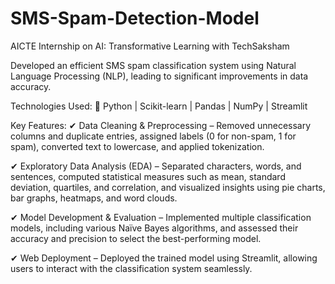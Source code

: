 # SMS-Spam-Detection-Model
AICTE Internship on AI: Transformative Learning with TechSaksham

Developed an efficient SMS spam classification system using Natural Language Processing (NLP), leading to significant improvements in data accuracy.

Technologies Used:
🔹 Python | Scikit-learn | Pandas | NumPy | Streamlit

Key Features:
✔ Data Cleaning & Preprocessing – Removed unnecessary columns and duplicate entries, assigned labels (0 for non-spam, 1 for spam), converted text to lowercase, and applied tokenization.

✔ Exploratory Data Analysis (EDA) – Separated characters, words, and sentences, computed statistical measures such as mean, standard deviation, quartiles, and correlation, and visualized insights using pie charts, bar graphs, heatmaps, and word clouds.

✔ Model Development & Evaluation – Implemented multiple classification models, including various Naïve Bayes algorithms, and assessed their accuracy and precision to select the best-performing model.

✔ Web Deployment – Deployed the trained model using Streamlit, allowing users to interact with the classification system seamlessly.
